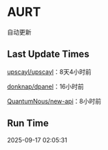 # AURT

自动更新


## Last Update Times

[upscayl/upscayl](https://github.com/upscayl/upscayl)：8天4小时前

[donknap/dpanel](https://github.com/donknap/dpanel)：16小时前

[QuantumNous/new-api](https://github.com/QuantumNous/new-api)：8小时前


## Run Time
2025-09-17 02:05:31
